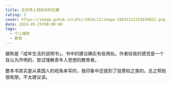 ```yaml
---
title: 在世界上找到你的位置
rating: 2
cover: https://image.guhub.cn/uPic/2024/12/image-20241212152839821.png
date: 2024-05-25T00:00:00
tags:
  - 个人理财
  - 教育
---
```


据称是「成年生活的说明书」，书中的建议确实有些用处。作者给我的感觉是一个自认为开明的，尝试理解青年人思想的教育者。

整本书其实是从美国人的视角来写的，我印象中还提到了投票权之类的。总之帮助很有限，不太建议读。
